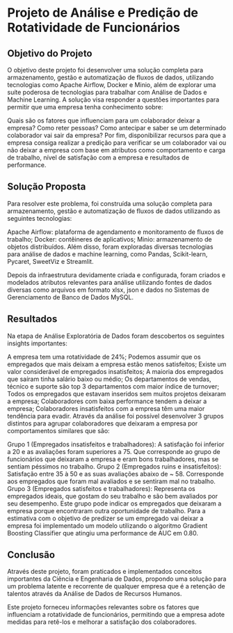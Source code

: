 # Projeto de Análise e Predição de Rotatividade de Funcionários

## Objetivo do Projeto
<!--- --->

O objetivo deste projeto foi desenvolver uma solução completa para armazenamento, gestão e automatização de fluxos de dados, utilizando tecnologias como Apache Airflow, Docker e Minio, além de explorar uma suíte poderosa de tecnologias para trabalhar com Análise de Dados e Machine Learning. A solução visa responder a questões importantes para permitir que uma empresa tenha conhecimento sobre:

Quais são os fatores que influenciam para um colaborador deixar a empresa?
Como reter pessoas?
Como antecipar e saber se um determinado colaborador vai sair da empresa?
Por fim, disponibilizar recursos para que a empresa consiga realizar a predição para verificar se um colaborador vai ou não deixar a empresa com base em atributos como comportamento e carga de trabalho, nível de satisfação com a empresa e resultados de performance.

## Solução Proposta
<!--- --->
Para resolver este problema, foi construída uma solução completa para armazenamento, gestão e automatização de fluxos de dados utilizando as seguintes tecnologias:

Apache Airflow: plataforma de agendamento e monitoramento de fluxos de trabalho;
Docker: contêineres de aplicativos;
Minio: armazenamento de objetos distribuídos.
Além disso, foram exploradas diversas tecnologias para análise de dados e machine learning, como Pandas, Scikit-learn, Pycaret, SweetViz e Streamlit.

Depois da infraestrutura devidamente criada e configurada, foram criados e modelados atributos relevantes para análise utilizando fontes de dados diversas como arquivos em formato xlsx, json e dados no Sistemas de Gerenciamento de Banco de Dados MySQL.

## Resultados
<!--- --->
Na etapa de Análise Exploratória de Dados foram descobertos os seguintes insights importantes:

A empresa tem uma rotatividade de 24%;
Podemos assumir que os empregados que mais deixam a empresa estão menos satisfeitos;
Existe um valor considerável de empregados insatisfeitos;
A maioria dos empregados que saíram tinha salário baixo ou médio;
Os departamentos de vendas, técnico e suporte são top 3 departamentos com maior índice de turnover;
Todos os empregados que estavam inseridos sem muitos projetos deixaram a empresa;
Colaboradores com baixa performance tendem a deixar a empresa;
Colaboradores insatisfeitos com a empresa têm uma maior tendência para evadir.
Através da análise foi possível desenvolver 3 grupos distintos para agrupar colaboradores que deixaram a empresa por comportamentos similares que são:

Grupo 1 (Empregados insatisfeitos e trabalhadores): A satisfação foi inferior a 20 e as avaliações foram superiores a 75. Que corresponde ao grupo de funcionários que deixaram a empresa e eram bons trabalhadores, mas se sentiam péssimos no trabalho.
Grupo 2 (Empregados ruins e insatisfeitos): Satisfação entre 35 à 50 e as suas avaliações abaixo de ~ 58. Corresponde aos empregados que foram mal avaliados e se sentiram mal no trabalho.
Grupo 3 (Empregados satisfeitos e trabalhadores): Representa os empregados ideais, que gostam do seu trabalho e são bem avaliados por seu desempenho. Este grupo pode indicar os empregados que deixaram a empresa porque encontraram outra oportunidade de trabalho.
Para a estimativa com o objetivo de predizer se um empregado vai deixar a empresa foi implementado um modelo utilizando o algoritmo Gradient Boosting Classifier que atingiu uma performance de AUC em 0.80.

## Conclusão
<!--- --->
Através deste projeto, foram praticados e implementados conceitos importantes da Ciência e Engenharia de Dados, propondo uma solução para um problema latente e recorrente de qualquer empresa que é a retenção de talentos através da Análise de Dados de Recursos Humanos.

Este projeto forneceu informações relevantes sobre os fatores que influenciam a rotatividade de funcionários, permitindo que a empresa adote medidas para retê-los e melhorar a satisfação dos colaboradores.


